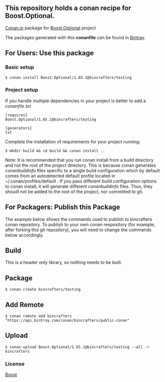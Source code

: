## This repository holds a conan recipe for Boost.Optional.

[Conan.io](https://conan.io) package for [Boost.Optional](https://github.com/Boostorg/Optional) project

The packages generated with this **conanfile** can be found in [Bintray](https://bintray.com/bincrafters/public-conan/Boost.Optional%3Abincrafters).

## For Users: Use this package

### Basic setup

    $ conan install Boost.Optional/1.65.1@bincrafters/testing

### Project setup

If you handle multiple dependencies in your project is better to add a *conanfile.txt*

    [requires]
    Boost.Optional/1.65.1@bincrafters/testing

    [generators]
    txt

Complete the installation of requirements for your project running:</small></span>

    $ mkdir build && cd build && conan install ..
	
Note: It is recommended that you run conan install from a build directory and not the root of the project directory.  This is because conan generates *conanbuildinfo* files specific to a single build configuration which by default comes from an autodetected default profile located in ~/.conan/profiles/default .  If you pass different build configuration options to conan install, it will generate different *conanbuildinfo* files.  Thus, they shoudl not be added to the root of the project, nor committed to git. 

## For Packagers: Publish this Package

The example below shows the commands used to publish to bincrafters conan repository. To publish to your own conan respository (for example, after forking this git repository), you will need to change the commands below accordingly. 

## Build  

This is a header only library, so nothing needs to be built.

## Package 

    $ conan create bincrafters/testing
	
## Add Remote

	$ conan remote add bincrafters "https://api.bintray.com/conan/bincrafters/public-conan"

## Upload

    $ conan upload Boost.Optional/1.65.1@bincrafters/testing --all -r bincrafters

### License
[Boost](LICENSE)
